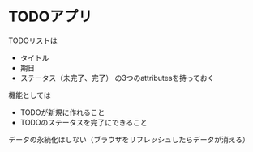 # TODOアプリ
TODOリストは

- タイトル
- 期日
- ステータス（未完了、完了）
の3つのattributesを持っておく

機能としては
- TODOが新規に作れること
- TODOのステータスを完了にできること

データの永続化はしない（ブラウザをリフレッシュしたらデータが消える）